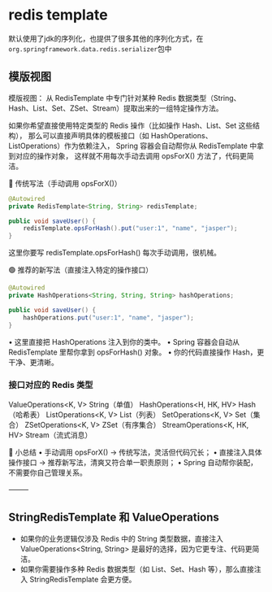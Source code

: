# redis template

默认使用了jdk的序列化，也提供了很多其他的序列化方式，在`org.springframework.data.redis.serializer`包中


## 模版视图
模版视图： 从 RedisTemplate 中专门针对某种 Redis 数据类型（String、Hash、List、Set、ZSet、Stream）提取出来的一组特定操作方法。

如果你希望直接使用特定类型的 Redis 操作（比如操作 Hash、List、Set 这些结构），
那么可以直接声明具体的模板接口（如 HashOperations、ListOperations）作为依赖注入，
Spring 容器会自动帮你从 RedisTemplate 中拿到对应的操作对象，
这样就不用每次手动去调用 opsForX() 方法了，代码更简洁。

🔴 传统写法（手动调用 opsForX()）
```java
@Autowired
private RedisTemplate<String, String> redisTemplate;

public void saveUser() {
    redisTemplate.opsForHash().put("user:1", "name", "jasper");
}
```
这里你要写 redisTemplate.opsForHash() 每次手动调用，很机械。


🟢 推荐的新写法（直接注入特定的操作接口）

```java
@Autowired
private HashOperations<String, String, String> hashOperations;

public void saveUser() {
    hashOperations.put("user:1", "name", "jasper");
}
```

•	这里直接把 HashOperations 注入到你的类中。
•	Spring 容器会自动从 RedisTemplate 里帮你拿到 opsForHash() 对象。
•	你的代码直接操作 Hash，更干净、更清晰。


###  接口对应的 Redis 类型
ValueOperations<K, V>	String（单值）
HashOperations<H, HK, HV>	Hash（哈希表）
ListOperations<K, V>	List（列表）
SetOperations<K, V>	Set（集合）
ZSetOperations<K, V>	ZSet（有序集合）
StreamOperations<K, HK, HV>	Stream（流式消息）


🧠 小总结
•	手动调用 opsForX() → 传统写法，灵活但代码冗长；
•	直接注入具体操作接口 → 推荐新写法，清爽又符合单一职责原则；
•	Spring 自动帮你装配，不需要你自己管理关系。

⸻

## StringRedisTemplate 和 ValueOperations
- 如果你的业务逻辑仅涉及 Redis 中的 String 类型数据，直接注入 ValueOperations<String, String> 是最好的选择，因为它更专注、代码更简洁。
- 如果你需要操作多种 Redis 数据类型（如 List、Set、Hash 等），那么直接注入 StringRedisTemplate 会更方便。